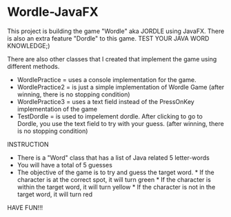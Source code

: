 # Wordle-JavaFX
This project is building the game "Wordle" aka JORDLE using JavaFX. There is also an extra feature "Dordle" to this game. TEST YOUR JAVA WORD KNOWLEDGE;)

There are also other classes that I created that implement the game using different methods.
  * WordlePractice = uses a console implementation for the game.
  * WordlePractice2 = is just a simple implementation of Wordle Game (after winning, there is no stopping condition)
  * WordlePractice3 = uses a text field instead of the PressOnKey implementation of the game
  * TestDordle = is used to impelement dordle. After clicking to go to Dordle, you use the text field to try with your guess. (after winning, there is no stopping condition)


INSTRUCTION
  * There is a "Word" class that has a list of Java related 5 letter-words
  * You will have a total of 5 guesses
  * The objective of the game is to try and guess the target word.
        * If the character is at the correct spot, it will turn green
        * If the character is within the target word, it will turn yellow
        * If the character is not in the target word, it will turn red

HAVE FUN!!!
